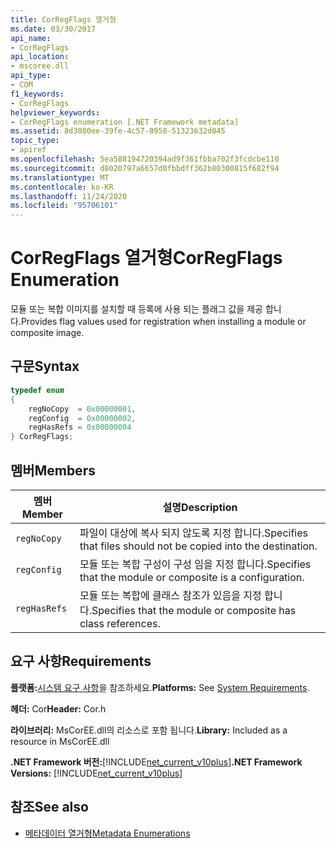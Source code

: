 ```yaml
---
title: CorRegFlags 열거형
ms.date: 03/30/2017
api_name:
- CorRegFlags
api_location:
- mscoree.dll
api_type:
- COM
f1_keywords:
- CorRegFlags
helpviewer_keywords:
- CorRegFlags enumeration [.NET Framework metadata]
ms.assetid: 8d3080ee-39fe-4c57-8950-51323632d045
topic_type:
- apiref
ms.openlocfilehash: 5ea588194720394ad9f361fbba702f3fcdcbe110
ms.sourcegitcommit: d8020797a6657d0fbbdff362b80300815f682f94
ms.translationtype: MT
ms.contentlocale: ko-KR
ms.lasthandoff: 11/24/2020
ms.locfileid: "95706101"
---
```

# <a name="corregflags-enumeration"></a><span data-ttu-id="793c0-102">CorRegFlags 열거형</span><span class="sxs-lookup"><span data-stu-id="793c0-102">CorRegFlags Enumeration</span></span>

<span data-ttu-id="793c0-103">모듈 또는 복합 이미지를 설치할 때 등록에 사용 되는 플래그 값을 제공 합니다.</span><span class="sxs-lookup"><span data-stu-id="793c0-103">Provides flag values used for registration when installing a module or composite image.</span></span>  
  
## <a name="syntax"></a><span data-ttu-id="793c0-104">구문</span><span class="sxs-lookup"><span data-stu-id="793c0-104">Syntax</span></span>  
  
```cpp  
typedef enum
{  
    regNoCopy  = 0x00000001,  
    regConfig  = 0x00000002,  
    regHasRefs = 0x00000004  
} CorRegFlags;  
```  
  
## <a name="members"></a><span data-ttu-id="793c0-105">멤버</span><span class="sxs-lookup"><span data-stu-id="793c0-105">Members</span></span>  
  
|<span data-ttu-id="793c0-106">멤버</span><span class="sxs-lookup"><span data-stu-id="793c0-106">Member</span></span>|<span data-ttu-id="793c0-107">설명</span><span class="sxs-lookup"><span data-stu-id="793c0-107">Description</span></span>|  
|------------|-----------------|  
|`regNoCopy`|<span data-ttu-id="793c0-108">파일이 대상에 복사 되지 않도록 지정 합니다.</span><span class="sxs-lookup"><span data-stu-id="793c0-108">Specifies that files should not be copied into the destination.</span></span>|  
|`regConfig`|<span data-ttu-id="793c0-109">모듈 또는 복합 구성이 구성 임을 지정 합니다.</span><span class="sxs-lookup"><span data-stu-id="793c0-109">Specifies that the module or composite is a configuration.</span></span>|  
|`regHasRefs`|<span data-ttu-id="793c0-110">모듈 또는 복합에 클래스 참조가 있음을 지정 합니다.</span><span class="sxs-lookup"><span data-stu-id="793c0-110">Specifies that the module or composite has class references.</span></span>|  
  
## <a name="requirements"></a><span data-ttu-id="793c0-111">요구 사항</span><span class="sxs-lookup"><span data-stu-id="793c0-111">Requirements</span></span>  

 <span data-ttu-id="793c0-112">**플랫폼:**[시스템 요구 사항](../../get-started/system-requirements.md)을 참조하세요.</span><span class="sxs-lookup"><span data-stu-id="793c0-112">**Platforms:** See [System Requirements](../../get-started/system-requirements.md).</span></span>  
  
 <span data-ttu-id="793c0-113">**헤더:** Cor</span><span class="sxs-lookup"><span data-stu-id="793c0-113">**Header:** Cor.h</span></span>  
  
 <span data-ttu-id="793c0-114">**라이브러리:** MsCorEE.dll의 리소스로 포함 됩니다.</span><span class="sxs-lookup"><span data-stu-id="793c0-114">**Library:** Included as a resource in MsCorEE.dll</span></span>  
  
 <span data-ttu-id="793c0-115">**.NET Framework 버전:**[!INCLUDE[net_current_v10plus](../../../../includes/net-current-v10plus-md.md)]</span><span class="sxs-lookup"><span data-stu-id="793c0-115">**.NET Framework Versions:** [!INCLUDE[net_current_v10plus](../../../../includes/net-current-v10plus-md.md)]</span></span>  
  
## <a name="see-also"></a><span data-ttu-id="793c0-116">참조</span><span class="sxs-lookup"><span data-stu-id="793c0-116">See also</span></span>

- [<span data-ttu-id="793c0-117">메타데이터 열거형</span><span class="sxs-lookup"><span data-stu-id="793c0-117">Metadata Enumerations</span></span>](metadata-enumerations.md)
